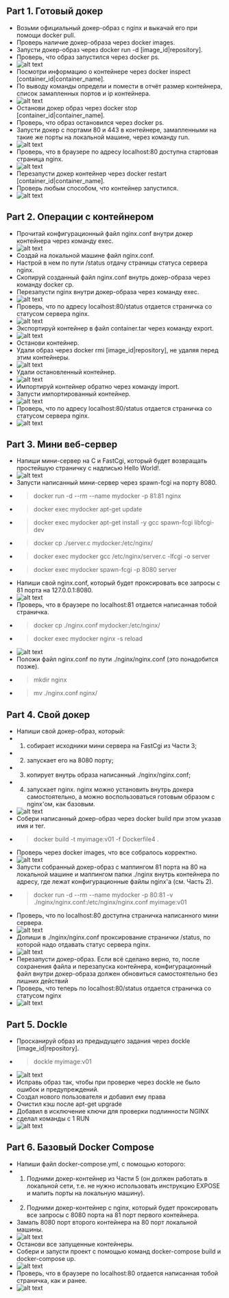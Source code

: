 ## Part 1. Готовый докер
- Возьми официальный докер-образ с nginx и выкачай его при помощи docker pull.
- Проверь наличие докер-образа через docker images.
- Запусти докер-образ через docker run -d [image_id|repository].
- Проверь, что образ запустился через docker ps.
- ![alt text](./images/5.png)
- Посмотри информацию о контейнере через docker inspect [container_id|container_name].
- По выводу команды определи и помести в отчёт размер контейнера, список замапленных портов и ip контейнера.
- ![alt text](./images/1.png)
- Останови докер образ через docker stop [container_id|container_name].
- Проверь, что образ остановился через docker ps.
- Запусти докер с портами 80 и 443 в контейнере, замапленными на такие же порты на локальной машине, через команду run.
- ![alt text](./images/2.png)
- Проверь, что в браузере по адресу localhost:80 доступна стартовая страница nginx.
- ![alt text](./images/3.png)
- Перезапусти докер контейнер через docker restart [container_id|container_name].
- Проверь любым способом, что контейнер запустился.
- ![alt text](./images/4.png)
## Part 2. Операции с контейнером
- Прочитай конфигурационный файл nginx.conf внутри докер контейнера через команду exec.
- ![alt text](./images/6.png)
- Создай на локальной машине файл nginx.conf.
- Настрой в нем по пути /status отдачу страницы статуса сервера nginx.
- Скопируй созданный файл nginx.conf внутрь докер-образа через команду docker cp.
- Перезапусти nginx внутри докер-образа через команду exec.
- ![alt text](./images/7.png)
- Проверь, что по адресу localhost:80/status отдается страничка со статусом сервера nginx.
- ![alt text](./images/8.png)
- Экспортируй контейнер в файл container.tar через команду export.
- ![alt text](./images/9.png)
- Останови контейнер.
- Удали образ через docker rmi [image_id|repository], не удаляя перед этим контейнеры.
- ![alt text](./images/10.png)
- Удали остановленный контейнер.
- ![alt text](./images/11.png)
- Импортируй контейнер обратно через команду import.
- Запусти импортированный контейнер.
- ![alt text](./images/12.png)
- Проверь, что по адресу localhost:80/status отдается страничка со статусом сервера nginx.
- ![alt text](./images/13.png)
## Part 3. Мини веб-сервер
- Напиши мини-сервер на C и FastCgi, который будет возвращать простейшую страничку с надписью Hello World!.
- ![alt text](./images/14.png)
- Запусти написанный мини-сервер через spawn-fcgi на порту 8080.
- >docker run -d --rm --name mydocker -p 81:81 nginx
- >docker exec mydocker apt-get update
- >docker exec mydocker apt-get install -y gcc spawn-fcgi libfcgi-dev
- >docker cp ./server.c mydocker:/etc/nginx/
- >docker exec mydocker gcc /etc/nginx/server.c -lfcgi -o server
- >docker exec mydocker spawn-fcgi -p 8080 server 
- Напиши свой nginx.conf, который будет проксировать все запросы с 81 порта на 127.0.0.1:8080.
- ![alt text](./images/15.png)
- Проверь, что в браузере по localhost:81 отдается написанная тобой страничка.
- >docker cp ./nginx.conf mydocker:/etc/nginx/
- >docker exec mydocker nginx -s reload
- ![alt text](./images/16.png)
- Положи файл nginx.conf по пути ./nginx/nginx.conf (это понадобится позже).
- >mkdir nginx
- >mv ./nginx.conf nginx/
## Part 4. Свой докер
- Напиши свой докер-образ, который:
- 1) собирает исходники мини сервера на FastCgi из Части 3;
- 2) запускает его на 8080 порту;
- 3) копирует внутрь образа написанный ./nginx/nginx.conf;
- 4) запускает nginx. nginx можно установить внутрь докера самостоятельно, а можно воспользоваться готовым образом с nginx'ом, как базовым.
- ![alt text](./images/17.png)
- Собери написанный докер-образ через docker build при этом указав имя и тег.
- >docker build -t myimage:v01 -f Dockerfile4 .
- Проверь через docker images, что все собралось корректно.
- ![alt text](./images/18.png)
- Запусти собранный докер-образ с маппингом 81 порта на 80 на локальной машине и маппингом папки ./nginx внутрь контейнера по адресу, где лежат конфигурационные файлы nginx'а (см. Часть 2).
- >docker run -d --rm --name mydocker -p 80:81 -v ./nginx/nginx.conf:/etc/nginx/nginx.conf myimage:v01
- Проверь, что по localhost:80 доступна страничка написанного мини сервера.
- ![alt text](./images/19.png)
- Допиши в ./nginx/nginx.conf проксирование странички /status, по которой надо отдавать статус сервера nginx.
- ![alt text](./images/21.png)
- Перезапусти докер-образ. Если всё сделано верно, то, после сохранения файла и перезапуска контейнера, конфигурационный файл внутри докер-образа должен обновиться самостоятельно без лишних действий
- Проверь, что теперь по localhost:80/status отдается страничка со статусом nginx
- ![alt text](./images/20.png)
## Part 5. Dockle
- Просканируй образ из предыдущего задания через dockle [image_id|repository].
- >dockle myimage:v01
- ![alt text](./images/22.png)
- Исправь образ так, чтобы при проверке через dockle не было ошибок и предупреждений.
- Создал нового пользователя и добавил ему права
- Очистил кэш после apt-get upgrade
- Добавил в исключение ключи для проверки подлинности NGINX
- сделал команды с 1 RUN
- ![alt text](./images/23.png)
## Part 6. Базовый Docker Compose
- Напиши файл docker-compose.yml, с помощью которого:
- 1) Подними докер-контейнер из Части 5 (он должен работать в локальной сети, т.е. не нужно использовать инструкцию EXPOSE и мапить порты на локальную машину).
- 2) Подними докер-контейнер с nginx, который будет проксировать все запросы с 8080 порта на 81 порт первого контейнера.
- Замапь 8080 порт второго контейнера на 80 порт локальной машины.
- ![alt text](./images/24.png)
- Останови все запущенные контейнеры.
- Собери и запусти проект с помощью команд docker-compose build и docker-compose up.
- ![alt text](./images/25.png)
- Проверь, что в браузере по localhost:80 отдается написанная тобой страничка, как и ранее.
- ![alt text](./images/26.png)
